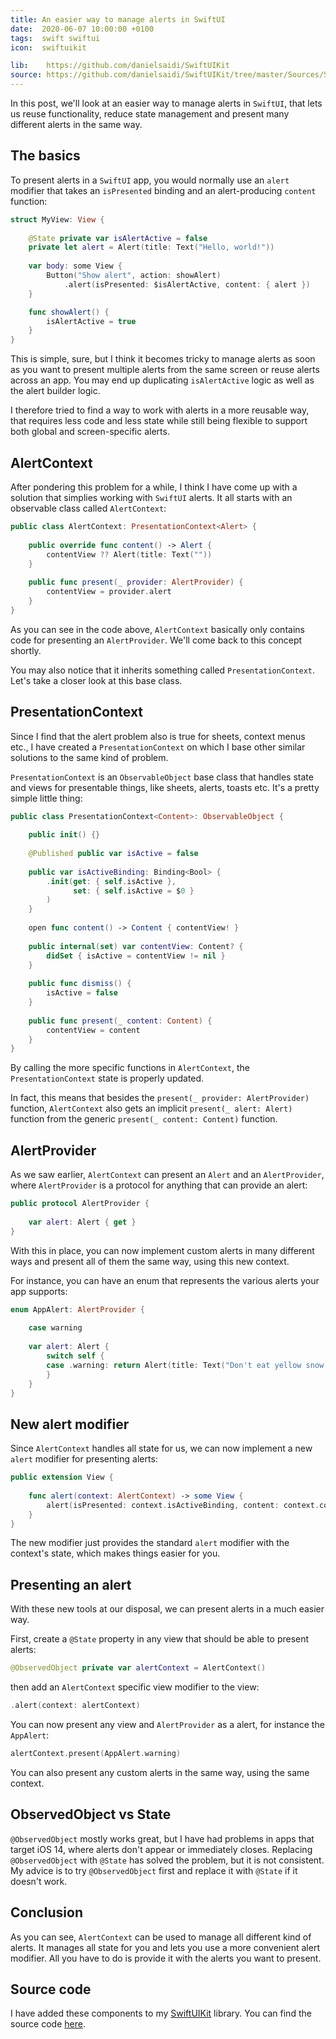 ```yaml
---
title: An easier way to manage alerts in SwiftUI
date:  2020-06-07 10:00:00 +0100
tags:  swift swiftui
icon:  swiftuikit

lib:    https://github.com/danielsaidi/SwiftUIKit
source: https://github.com/danielsaidi/SwiftUIKit/tree/master/Sources/SwiftUIKit/Alerts
---
```


In this post, we'll look at an easier way to manage alerts in `SwiftUI`, that lets us reuse functionality, reduce state management and present many different alerts in the same way.


## The basics

To present alerts in a `SwiftUI` app, you would normally use an `alert` modifier that takes an `isPresented` binding and an alert-producing `content` function:

```swift
struct MyView: View {
    
    @State private var isAlertActive = false
    private let alert = Alert(title: Text("Hello, world!"))
    
    var body: some View {
        Button("Show alert", action: showAlert)
            .alert(isPresented: $isAlertActive, content: { alert })
    }

    func showAlert() {
        isAlertActive = true
    }
}
```

This is simple, sure, but I think it becomes tricky to manage alerts as soon as you want to present multiple alerts from the same screen or reuse alerts across an app. You may end up duplicating `isAlertActive` logic as well as the alert builder logic.

I therefore tried to find a way to work with alerts in a more reusable way, that requires less code and less state while still being flexible to support both global and screen-specific alerts.


## AlertContext

After pondering this problem for a while, I think I have come up with a solution that simplies working with `SwiftUI` alerts. It all starts with an observable class called `AlertContext`:

```swift
public class AlertContext: PresentationContext<Alert> {
    
    public override func content() -> Alert {
        contentView ?? Alert(title: Text(""))
    }
    
    public func present(_ provider: AlertProvider) {
        contentView = provider.alert
    }
}
```

As you can see in the code above, `AlertContext` basically only contains code for presenting an `AlertProvider`. We'll come back to this concept shortly.

You may also notice that it inherits something called `PresentationContext`. Let's take a closer look at this base class.


## PresentationContext

Since I find that the alert problem also is true for sheets, context menus etc., I have created a `PresentationContext` on which I base other similar solutions to the same kind of problem.

`PresentationContext` is an `ObservableObject` base class that handles state and views for presentable things, like sheets, alerts, toasts etc. It's a pretty simple little thing:

```swift
public class PresentationContext<Content>: ObservableObject {
    
    public init() {}
    
    @Published public var isActive = false
    
    public var isActiveBinding: Binding<Bool> {
        .init(get: { self.isActive },
              set: { self.isActive = $0 }
        )
    }
    
    open func content() -> Content { contentView! }
    
    public internal(set) var contentView: Content? {
        didSet { isActive = contentView != nil }
    }
    
    public func dismiss() {
        isActive = false
    }
    
    public func present(_ content: Content) {
        contentView = content
    }
}
```

By calling the more specific functions in `AlertContext`, the `PresentationContext` state is properly updated.

In fact, this means that besides the `present(_ provider: AlertProvider)` function, `AlertContext` also gets an implicit `present(_ alert: Alert)` function from the generic `present(_ content: Content)` function.


## AlertProvider

As we saw earlier, `AlertContext` can present an `Alert` and an `AlertProvider`, where `AlertProvider` is a protocol for anything that can provide an alert:

```swift
public protocol AlertProvider {
    
    var alert: Alert { get }
}
```

With this in place, you can now implement custom alerts in many different ways and present all of them the same way, using this new context.

For instance, you can have an enum that represents the various alerts your app supports:

```swift
enum AppAlert: AlertProvider {
    
    case warning
    
    var alert: Alert {
        switch self {
        case .warning: return Alert(title: Text("Don't eat yellow snow!"))
        }
    }
}
```


## New alert modifier

Since `AlertContext` handles all state for us, we can now implement a new `alert` modifier for presenting alerts:

```swift
public extension View {
    
    func alert(context: AlertContext) -> some View {
        alert(isPresented: context.isActiveBinding, content: context.content)
    }
}
```

The new modifier just provides the standard `alert` modifier with the context's state, which makes things easier for you.


## Presenting an alert

With these new tools at our disposal, we can present alerts in a much easier way.

First, create a `@State` property in any view that should be able to present alerts:

```swift
@ObservedObject private var alertContext = AlertContext()
```

then add an `AlertContext` specific view modifier to the view:

```swift
.alert(context: alertContext)
```

You can now present any view and `AlertProvider` as a alert, for instance the `AppAlert`:

```swift
alertContext.present(AppAlert.warning)
```

You can also present any custom alerts in the same way, using the same context.


## ObservedObject vs State

`@ObservedObject` mostly works great, but I have had problems in apps that target
iOS 14, where alerts don't appear or immediately closes. Replacing `@ObservedObject` with `@State` has solved the problem, but it is not consistent. My advice is to try `@ObservedObject` first and replace it with `@State` if it doesn't work.


## Conclusion

As you can see, `AlertContext` can be used to manage all different kind of alerts. It manages all state for you and lets you use a more convenient alert modifier. All you have to do is provide it with the alerts you want to present.


## Source code

I have added these components to my [SwiftUIKit]({{page.lib}}) library. You can find the source code [here]({{page.source}}).